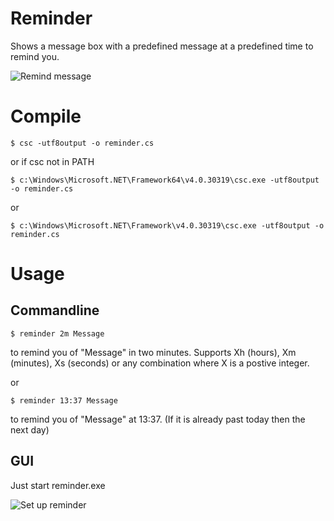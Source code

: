 # Reminder
Shows a message box with a predefined message at a predefined time to remind you.

![Remind message](https://raw.github.com/ueffel/reminder/master/screenshot1.png)

# Compile
```
$ csc -utf8output -o reminder.cs
```
or if csc not in PATH
```
$ c:\Windows\Microsoft.NET\Framework64\v4.0.30319\csc.exe -utf8output -o reminder.cs
```
or
```
$ c:\Windows\Microsoft.NET\Framework\v4.0.30319\csc.exe -utf8output -o reminder.cs
```

# Usage

## Commandline
```
$ reminder 2m Message
```
to remind you of "Message" in two minutes. Supports Xh (hours), Xm (minutes), Xs (seconds) or any combination where X is a postive integer.

or
```
$ reminder 13:37 Message
```
to remind you of "Message" at 13:37. (If it is already past today then the next day)

## GUI
Just start reminder.exe

![Set up reminder](https://raw.github.com/ueffel/reminder/master/screenshot1.png)
